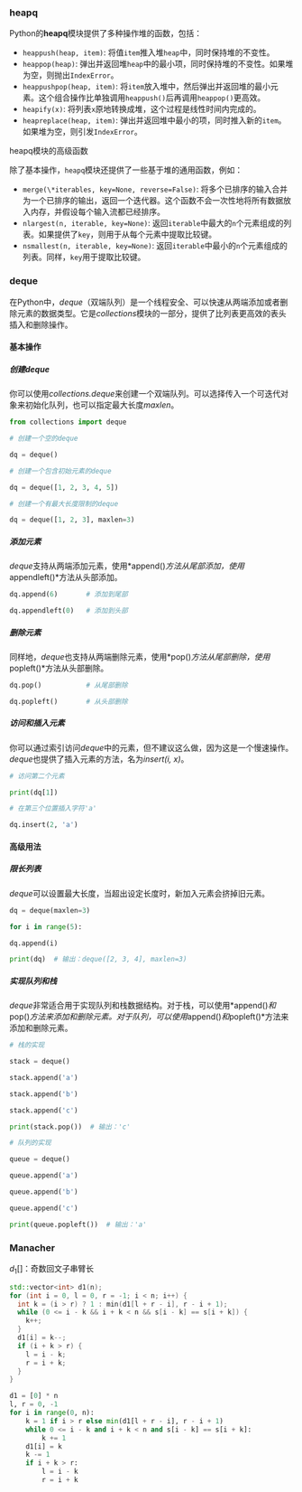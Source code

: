 ### heapq

Python的**heapq**模块提供了多种操作堆的函数，包括：

- `heappush(heap, item)`: 将值`item`推入堆`heap`中，同时保持堆的不变性。
- `heappop(heap)`: 弹出并返回堆`heap`中的最小项，同时保持堆的不变性。如果堆为空，则抛出`IndexError`。
- `heappushpop(heap, item)`: 将`item`放入堆中，然后弹出并返回堆的最小元素。这个组合操作比单独调用`heappush()`后再调用`heappop()`更高效。
- `heapify(x)`: 将列表`x`原地转换成堆，这个过程是线性时间内完成的。
- `heapreplace(heap, item)`: 弹出并返回堆中最小的项，同时推入新的`item`。如果堆为空，则引发`IndexError`。

heapq模块的高级函数

除了基本操作，``heapq``模块还提供了一些基于堆的通用函数，例如：

- `merge(\*iterables, key=None, reverse=False)`: 将多个已排序的输入合并为一个已排序的输出，返回一个迭代器。这个函数不会一次性地将所有数据放入内存，并假设每个输入流都已经排序。
- `nlargest(n, iterable, key=None)`: 返回`iterable`中最大的`n`个元素组成的列表。如果提供了`key`，则用于从每个元素中提取比较键。
- `nsmallest(n, iterable, key=None)`: 返回`iterable`中最小的`n`个元素组成的列表。同样，`key`用于提取比较键。

### deque

在Python中，*deque*（双端队列）是一个线程安全、可以快速从两端添加或者删除元素的数据类型。它是*collections*模块的一部分，提供了比列表更高效的表头插入和删除操作。

#### 基本操作

##### 创建deque

你可以使用*collections.deque*来创建一个双端队列。可以选择传入一个可迭代对象来初始化队列，也可以指定最大长度*maxlen*。

```python
from collections import deque

# 创建一个空的deque

dq = deque()

# 创建一个包含初始元素的deque

dq = deque([1, 2, 3, 4, 5])

# 创建一个有最大长度限制的deque

dq = deque([1, 2, 3], maxlen=3)
```

##### 添加元素

*deque*支持从两端添加元素，使用*append()*方法从尾部添加，使用*appendleft()*方法从头部添加。

```python
dq.append(6)	   # 添加到尾部

dq.appendleft(0)   # 添加到头部
```

##### 删除元素

同样地，*deque*也支持从两端删除元素，使用*pop()*方法从尾部删除，使用*popleft()*方法从头部删除。

```python
dq.pop()		   # 从尾部删除

dq.popleft()	   # 从头部删除
```

##### 访问和插入元素

你可以通过索引访问*deque*中的元素，但不建议这么做，因为这是一个慢速操作。*deque*也提供了插入元素的方法，名为*insert(i, x)*。

```python
# 访问第二个元素

print(dq[1])

# 在第三个位置插入字符'a'

dq.insert(2, 'a')
```

#### 高级用法

##### 限长列表

*deque*可以设置最大长度，当超出设定长度时，新加入元素会挤掉旧元素。

```python
dq = deque(maxlen=3)

for i in range(5):

dq.append(i)

print(dq)  # 输出：deque([2, 3, 4], maxlen=3)
```

##### 实现队列和栈

*deque*非常适合用于实现队列和栈数据结构。对于栈，可以使用*append()*和*pop()*方法来添加和删除元素。对于队列，可以使用*append()*和*popleft()*方法来添加和删除元素。



```python
# 栈的实现

stack = deque()

stack.append('a')

stack.append('b')

stack.append('c')

print(stack.pop())  # 输出：'c'

# 队列的实现

queue = deque()

queue.append('a')

queue.append('b')

queue.append('c')

print(queue.popleft())  # 输出：'a'
```

### Manacher

$d_1[]$：奇数回文子串臂长

```c++
std::vector<int> d1(n);
for (int i = 0, l = 0, r = -1; i < n; i++) {
  int k = (i > r) ? 1 : min(d1[l + r - i], r - i + 1);
  while (0 <= i - k && i + k < n && s[i - k] == s[i + k]) {
    k++;
  }
  d1[i] = k--;
  if (i + k > r) {
    l = i - k;
    r = i + k;
  }
}
```

```python
d1 = [0] * n
l, r = 0, -1
for i in range(0, n):
    k = 1 if i > r else min(d1[l + r - i], r - i + 1)
    while 0 <= i - k and i + k < n and s[i - k] == s[i + k]:
        k += 1
    d1[i] = k
    k -= 1
    if i + k > r:
        l = i - k
        r = i + k
```

